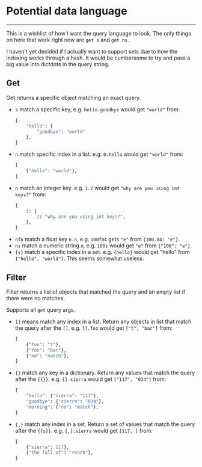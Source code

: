 # Potential data language

---
This is a wishlist of how I want the query language to look.
The only things on here that work right now are `get s` and `get ns`.

I haven't yet decided if I actually want to support sets due to how
the indexing works through a hash. It would be cumbersome to try and
pass a big value into dictdots in the query string. 

## Get

Get returns a specific object matching an exact query.

-   `s` match a specific key,
    e.g. `hello.goodbye` would get `"world"` from: 
    ```python
    {
        "hello": {
            "goodbye": "world"
        },
    }
    ```
-   `n` match specific index in a list.
    e.g. `0.hello` would get `"world"` from:
    ```python
    [
        {"hello": "world"},
    ]
    ```
-   `n` match an integer key.
    e.g. `1.2` would get `"why are you using int keys?"` from:
    ```python
    {
        1: {
            2: "why are you using int keys?",
        },   
    }
    ```
-   `nfn` match a float key `n.n`,
    e.g. `100f04` gets `"e"` from `{100.04: "e"}`.
-   `ns` match a numeric string `n`, 
    e.g. `100s` would get `"e"` from `{"100": "e"}`.
-   `{s}` match a specific index in a set.
    e.g. `{hello}` would get "hello" from `{"hello", "world"}`.
    This seems somewhat useless. 

## Filter

Filter returns a list of objects that matched the query 
and an empty list if there were no matches.

Supports all `get` query args.

-   `[]` means match any index in a list. 
    Return any objects in list that match the query after the `[]`.
    e.g. `[].foo` would get `["t", "bar"]` from:
    ```python
    [
        {"foo": "t"},
        {"foo": "bar"},
        {"no": "match"},
    ]
    ```
-   `{}` match any key in a dictionary.
    Return any values that match the query after the `{{}}`.
    e.g. `{}.sierra` would get `["117", "034"]` from:
    ```python
    {
        "hello": {"sierra": "117"},
        "goodbye": {"sierra": "034"},
        "morning": {"no": "match"},
    }
    ```
-   `{,}` match any index in a set.
    Return a set of values that match the query after the `{{s}}`.
    e.g. `{,}.sierra` would get `[117, ]` from:
    ```python
    {
        {"sierra": 117},
        {"the fall of": "reach"},
    }
    ```
